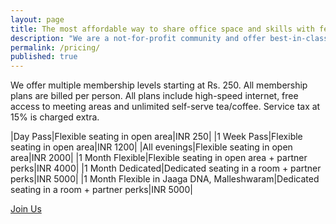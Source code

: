 ```yaml
---
layout: page
title: The most affordable way to share office space and skills with fellow startups and freelancers
description: "We are a not-for-profit community and offer best-in-class infrastructure and support at highly affordable prices. As a result you save your resources for building your venture better."
permalink: /pricing/
published: true
---
```


We offer multiple membership levels starting at Rs. 250. All membership plans are billed per person. All plans include high-speed internet, free access to meeting areas and unlimited self-serve tea/coffee. Service tax at 15% is charged extra.

|Day Pass|Flexible seating in open area|INR 250|
|1 Week Pass|Flexible seating in open area|INR 1200|
|All evenings|Flexible seating in open area|INR 2000|
|1 Month Flexible|Flexible seating in open area + partner perks|INR 4000|
|1 Month Dedicated|Dedicated seating in a room + partner perks|INR 5000|
|1 Month Flexible in Jaaga DNA, Malleshwaram|Dedicated seating in a room + partner perks|INR 5000|


<div class="im-checkout btn-82"><a href="/apply/" class="im-checkout-btn">Join Us</a></div>

<a href="https://www.instamojo.com/jaagastartup/jaaga-coworking-membership/" rel="im-checkout" data-behaviour="remote" data-style="no-style" data-text="Pay for your membership"></a>
<script src="https://d2xwmjc4uy2hr5.cloudfront.net/im-embed/im-embed.min.js"></script>
